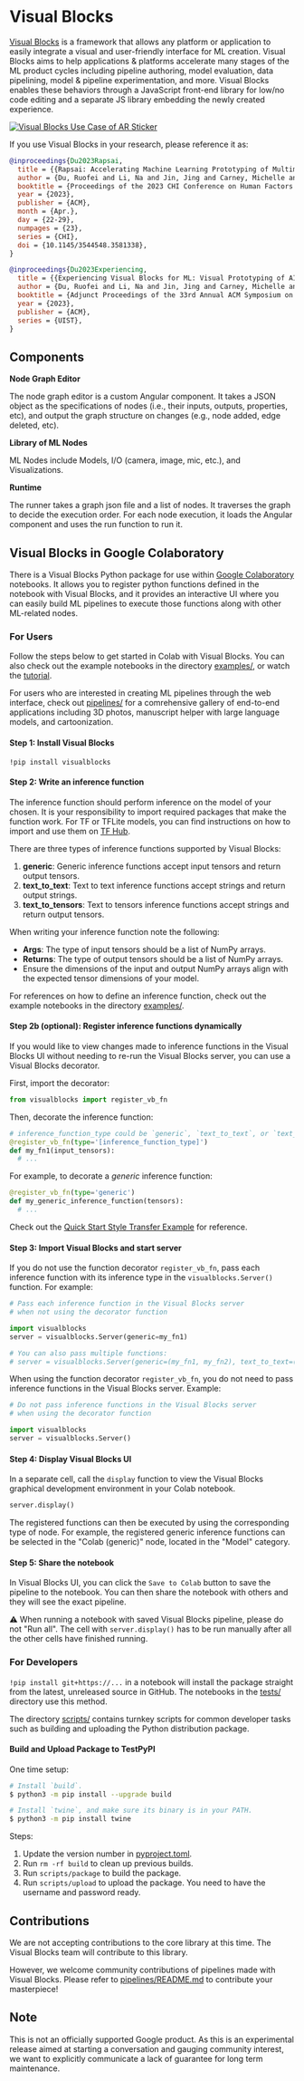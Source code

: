# Visual Blocks

[Visual Blocks][] is a framework that allows any platform or application to
easily integrate a visual and user-friendly interface for ML creation. Visual
Blocks aims to help applications & platforms accelerate many stages of the ML
product cycles including pipeline authoring, model evaluation, data pipelining,
model & pipeline experimentation, and more. Visual Blocks enables these
behaviors through a JavaScript front-end library for low/no code editing and a
separate JS library embedding the newly created experience.

[![Visual Blocks Use Case of AR Sticker](examples/visual_blocks_teaser.gif)](https://visualblocks.withgoogle.com)

If you use Visual Blocks in your research, please reference it as:

[Visual Blocks]: https://visualblocks.withgoogle.com

```bibtex
@inproceedings{Du2023Rapsai,
  title = {{Rapsai: Accelerating Machine Learning Prototyping of Multimedia Applications Through Visual Programming}},
  author = {Du, Ruofei and Li, Na and Jin, Jing and Carney, Michelle and Miles, Scott and Kleiner, Maria and Yuan, Xiuxiu and Zhang, Yinda and Kulkarni, Anuva and Liu, Xingyu and Sabie, Ahmed and Orts-Escolano, Sergio and Kar, Abhishek and Yu, Ping and Iyengar, Ram and Kowdle, Adarsh and Olwal, Alex},
  booktitle = {Proceedings of the 2023 CHI Conference on Human Factors in Computing Systems},
  year = {2023},
  publisher = {ACM},
  month = {Apr.},
  day = {22-29},
  numpages = {23},
  series = {CHI},
  doi = {10.1145/3544548.3581338},
}

@inproceedings{Du2023Experiencing,
  title = {{Experiencing Visual Blocks for ML: Visual Prototyping of AI Pipelines}},
  author = {Du, Ruofei and Li, Na and Jin, Jing and Carney, Michelle and Yuan, Xiuxiu and Wright, Kristen and Sherwood, Mark and Mayes, Jason and Chen, Lin and Jiang, Jun and Zhou, Jingtao and Zhou, Zhongyi and Yu, Ping and Kowdle, Adarsh and Iyengar, Ram and Olwal, Alex},
  booktitle = {Adjunct Proceedings of the 33rd Annual ACM Symposium on User Interface Software and Technology},
  year = {2023},
  publisher = {ACM},
  series = {UIST},
}
```

## Components

**Node Graph Editor**

The node graph editor is a custom Angular component. It takes a JSON object as
the specifications of nodes (i.e., their inputs, outputs, properties, etc), and
output the graph structure on changes (e.g., node added, edge deleted, etc).

**Library of ML Nodes**

ML Nodes include Models, I/O (camera, image, mic, etc.), and Visualizations.

**Runtime**

The runner takes a graph json file and a list of nodes. It traverses the graph
to decide the execution order. For each node execution, it loads the Angular
component and uses the run function to run it.

## Visual Blocks in Google Colaboratory

There is a Visual Blocks Python package for use within [Google Colaboratory][]
notebooks. It allows you to register python functions defined in the notebook
with Visual Blocks, and it provides an interactive UI where you can easily build
ML pipelines to execute those functions along with other ML-related nodes.

[Google Colaboratory]: https://colab.research.google.com

### For Users

Follow the steps below to get started in Colab with Visual Blocks. You can also
check out the example notebooks in the directory [examples/](examples/), or
watch the [tutorial](https://www.youtube.com/watch?v=UpJb4Y6wU5o).

For users who are interested in creating ML pipelines through the web interface,
check out [pipelines/](pipelines/) for a comrehensive gallery of end-to-end
applications including 3D photos, manuscript helper with large language models,
and cartoonization.

#### Step 1: Install Visual Blocks

```
!pip install visualblocks
```

#### Step 2: Write an inference function

The inference function should perform inference on the model of your chosen. It
is your responsibility to import required packages that make the function work.
For TF or TFLite models, you can find instructions on how to import and use them
on [TF Hub].

[TF Hub]: https://tfhub.dev

There are three types of inference functions supported by Visual Blocks:

1. **generic**: Generic inference functions accept input tensors and return
    output tensors.
2. **text_to_text**: Text to text inference functions accept strings and return
    output strings.
3. **text_to_tensors**: Text to tensors inference functions accept strings and
    return output tensors.

When writing your inference function note the following:

* **Args**: The type of input tensors should be a list of NumPy arrays.
* **Returns**: The type of output tensors should be a list of NumPy arrays.
* Ensure the dimensions of the input and output NumPy arrays align with the
    expected tensor dimensions of your model.

For references on how to define an inference function, check out the example
notebooks in the directory [examples/](examples/).

#### Step 2b (optional): Register inference functions dynamically

If you would like to view changes made to inference functions in the Visual
Blocks UI without needing to re-run the Visual Blocks server, you can use a
Visual Blocks decorator.

First, import the decorator:

```python
from visualblocks import register_vb_fn
```

Then, decorate the inference function:

```python
# inference_function_type could be `generic`, `text_to_text`, or `text_to_tensors`.
@register_vb_fn(type='[inference_function_type]')
def my_fn1(input_tensors):
  # ...
```

For example, to decorate a *generic* inference function:

```python
@register_vb_fn(type='generic')
def my_generic_inference_function(tensors):
  # ...
```

Check out the
[Quick Start Style Transfer Example](https://github.com/google/visualblocks/blob/main/examples/quick_start_style_transfer.ipynb)
for reference.

#### Step 3: Import Visual Blocks and start server

If you do not use the function decorator `register_vb_fn`, pass each inference
function with its inference type in the `visualblocks.Server()` function. For
example:

```python
# Pass each inference function in the Visual Blocks server
# when not using the decorator function

import visualblocks
server = visualblocks.Server(generic=my_fn1)

# You can also pass multiple functions:
# server = visualblocks.Server(generic=(my_fn1, my_fn2), text_to_text=(my_fn3))
```

When using the function decorator `register_vb_fn`, you do not need to pass
inference functions in the Visual Blocks server. Example:

```python
# Do not pass inference functions in the Visual Blocks server
# when using the decorator function

import visualblocks
server = visualblocks.Server()
```

#### Step 4: Display Visual Blocks UI

In a separate cell, call the `display` function to view the Visual Blocks
graphical development environment in your Colab notebook.

```python
server.display()
```

The registered functions can then be executed by using the corresponding type of
node. For example, the registered generic inference functions can be selected in
the "Colab (generic)" node, located in the "Model" category.

#### Step 5: Share the notebook

In Visual Blocks UI, you can click the `Save to Colab` button to save the
pipeline to the notebook. You can then share the notebook with others and they
will see the exact pipeline.

⚠️ When running a notebook with saved Visual Blocks pipeline, please do not "Run
all". The cell with `server.display()` has to be run manually after all the
other cells have finished running.

### For Developers

`!pip install git+https://...` in a notebook will install the package straight
from the latest, unreleased source in GitHub. The notebooks in the
[tests/](tests/) directory use this method.

The directory [scripts/](scripts/) contains turnkey scripts for common developer
tasks such as building and uploading the Python distribution package.

#### Build and Upload Package to TestPyPI

One time setup:

```bash
# Install `build`.
$ python3 -m pip install --upgrade build

# Install `twine`, and make sure its binary is in your PATH.
$ python3 -m pip install twine
```

Steps:

1. Update the version number in [pyproject.toml](python/pyproject.toml).
1. Run `rm -rf build` to clean up previous builds.
1. Run `scripts/package` to build the package.
1. Run `scripts/upload` to upload the package. You need to have the username
    and password ready.

## Contributions

We are not accepting contributions to the core library at this time. The Visual
Blocks team will contribute to this library.

However, we welcome community contributions of pipelines made with Visual
Blocks. Please refer to [pipelines/README.md](pipelines/README.md) to contribute
your masterpiece!

## Note

This is not an officially supported Google product. As this is an experimental
release aimed at starting a conversation and gauging community interest, we want
to explicitly communicate a lack of guarantee for long term maintenance.
